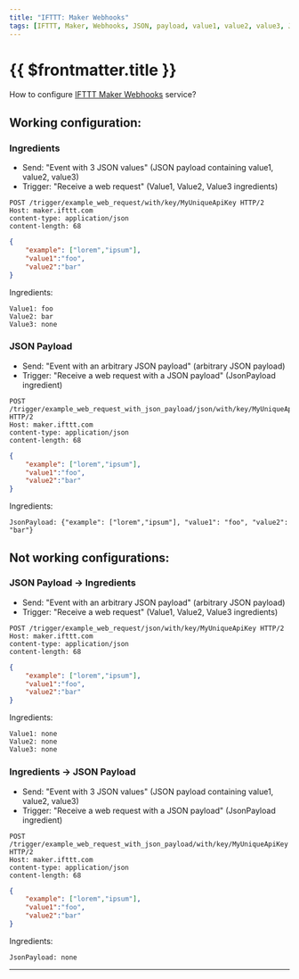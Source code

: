 ```yaml
---
title: "IFTTT: Maker Webhooks"
tags: [IFTTT, Maker, Webhooks, JSON, payload, value1, value2, value3, JsonPayload]
---
```

# {{ $frontmatter.title }}

How to configure [IFTTT Maker Webhooks](https://ifttt.com/maker_webhooks) service?

## Working configuration:

### Ingredients

+ Send: "Event with 3 JSON values" (JSON payload containing value1, value2, value3)
+ Trigger: "Receive a web request" (Value1, Value2, Value3 ingredients)

```http
POST /trigger/example_web_request/with/key/MyUniqueApiKey HTTP/2
Host: maker.ifttt.com
content-type: application/json
content-length: 68
```
```json
{
	"example": ["lorem","ipsum"],
	"value1":"foo",
	"value2":"bar"
}
```

Ingredients:
```text
Value1: foo
Value2: bar
Value3: none
```

### JSON Payload

+ Send: "Event with an arbitrary JSON payload" (arbitrary JSON payload)
+ Trigger: "Receive a web request with a JSON payload" (JsonPayload ingredient)

```http
POST /trigger/example_web_request_with_json_payload/json/with/key/MyUniqueApiKey HTTP/2
Host: maker.ifttt.com
content-type: application/json
content-length: 68
```
```json
{
	"example": ["lorem","ipsum"],
	"value1":"foo",
	"value2":"bar"
}
```

Ingredients:
```text
JsonPayload: {"example": ["lorem","ipsum"], "value1": "foo", "value2": "bar"}
```

## Not working configurations:

### JSON Payload &rarr; Ingredients

+ Send: "Event with an arbitrary JSON payload" (arbitrary JSON payload)
+ Trigger: "Receive a web request" (Value1, Value2, Value3 ingredients)

```http
POST /trigger/example_web_request/json/with/key/MyUniqueApiKey HTTP/2
Host: maker.ifttt.com
content-type: application/json
content-length: 68
```
```json
{
	"example": ["lorem","ipsum"],
	"value1":"foo",
	"value2":"bar"
}
```

Ingredients:
```text
Value1: none
Value2: none
Value3: none
```

### Ingredients &rarr; JSON Payload

+ Send: "Event with 3 JSON values" (JSON payload containing value1, value2, value3)
+ Trigger: "Receive a web request with a JSON payload" (JsonPayload ingredient)

```http
POST /trigger/example_web_request_with_json_payload/with/key/MyUniqueApiKey HTTP/2
Host: maker.ifttt.com
content-type: application/json
content-length: 68
```
```json
{
	"example": ["lorem","ipsum"],
	"value1":"foo",
	"value2":"bar"
}
```

Ingredients:
```text
JsonPayload: none
```

-----
